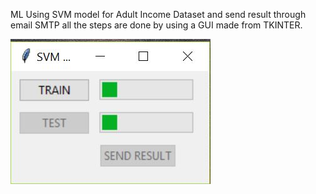 ML Using SVM model for Adult Income Dataset and send result through email SMTP
all the steps are done by using a GUI made from TKINTER.

![screenshot](screenshots/gui.JPG)